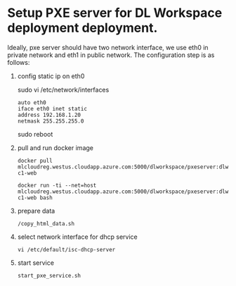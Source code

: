 # Setup PXE server for DL Workspace deployment deployment. 


Ideally, pxe server should have two network interface, we use eth0 in private network and eth1 in public network. The configuration step is as follows:

1. config static ip on eth0

   sudo vi /etc/network/interfaces
   ```
   auto eth0
   iface eth0 inet static
   address 192.168.1.20
   netmask 255.255.255.0
   ```
   sudo reboot

2. pull and run docker image
   ```
   docker pull mlcloudreg.westus.cloudapp.azure.com:5000/dlworkspace/pxeserver:dlws-c1-web

   docker run -ti --net=host mlcloudreg.westus.cloudapp.azure.com:5000/dlworkspace/pxeserver:dlws-c1-web bash
   ```

3. prepare data

   ```
   /copy_html_data.sh
   ```

4. select network interface for dhcp service
   ```
   vi /etc/default/isc-dhcp-server
   ```

5. start service
   ```
   start_pxe_service.sh
   ```
